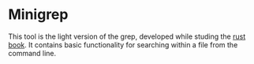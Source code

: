 # Minigrep
This tool is the light version of the grep, developed while studing the [rust book](https://rust-book.cs.brown.edu/). It contains basic functionality for searching within a file from the command line.